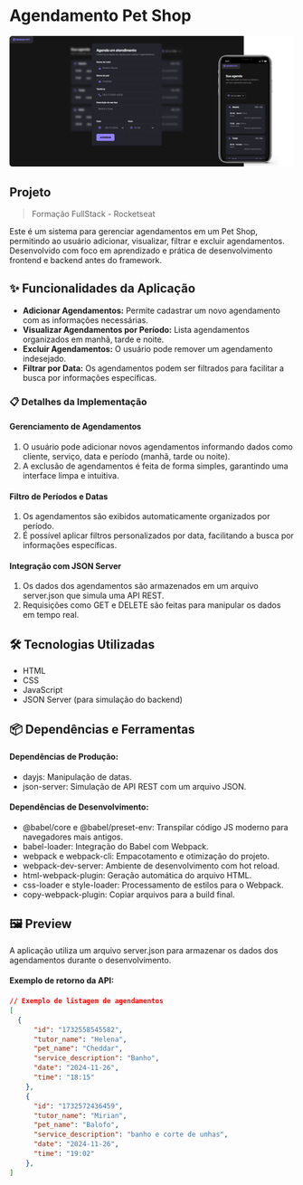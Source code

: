 # Agendamento Pet Shop

<div align="center">
    <img src="./.github/print-readme.png" alt="preview">
</div>

## Projeto
> Formação FullStack - Rocketseat

Este é um sistema para gerenciar agendamentos em um Pet Shop, permitindo ao usuário adicionar, visualizar, filtrar e excluir agendamentos. Desenvolvido com foco em aprendizado e prática de desenvolvimento frontend e backend antes do framework.

## ✨ Funcionalidades da Aplicação
- **Adicionar Agendamentos:** Permite cadastrar um novo agendamento com as informações necessárias.
- **Visualizar Agendamentos por Período:** Lista agendamentos organizados em manhã, tarde e noite.
- **Excluir Agendamentos:** O usuário pode remover um agendamento indesejado.
- **Filtrar por Data:** Os agendamentos podem ser filtrados para facilitar a busca por informações específicas.

### 📋 Detalhes da Implementação

#### Gerenciamento de Agendamentos

1. O usuário pode adicionar novos agendamentos informando dados como cliente, serviço, data e período (manhã, tarde ou noite).
2. A exclusão de agendamentos é feita de forma simples, garantindo uma interface limpa e intuitiva.

#### Filtro de Períodos e Datas

1. Os agendamentos são exibidos automaticamente organizados por período.
2. É possível aplicar filtros personalizados por data, facilitando a busca por informações específicas.

#### Integração com JSON Server

1. Os dados dos agendamentos são armazenados em um arquivo server.json que simula uma API REST.
2. Requisições como GET e DELETE são feitas para manipular os dados em tempo real.

## 🛠️ Tecnologias Utilizadas

- HTML
- CSS
- JavaScript
- JSON Server (para simulação do backend)

## 📦 Dependências e Ferramentas

#### Dependências de Produção:

- dayjs: Manipulação de datas.
- json-server: Simulação de API REST com um arquivo JSON.

#### Dependências de Desenvolvimento:

- @babel/core e @babel/preset-env: Transpilar código JS moderno para navegadores mais antigos.
- babel-loader: Integração do Babel com Webpack.
- webpack e webpack-cli: Empacotamento e otimização do projeto.
- webpack-dev-server: Ambiente de desenvolvimento com hot reload.
- html-webpack-plugin: Geração automática do arquivo HTML.
- css-loader e style-loader: Processamento de estilos para o Webpack.
- copy-webpack-plugin: Copiar arquivos para a build final.

## 🖼️ Preview

A aplicação utiliza um arquivo server.json para armazenar os dados dos agendamentos durante o desenvolvimento.

#### Exemplo de retorno da API:

```json
// Exemplo de listagem de agendamentos
[
  {
      "id": "1732558545582",
      "tutor_name": "Helena",
      "pet_name": "Cheddar",
      "service_description": "Banho",
      "date": "2024-11-26",
      "time": "18:15"
    },
    {
      "id": "1732572436459",
      "tutor_name": "Mirian",
      "pet_name": "Balofo",
      "service_description": "banho e corte de unhas",
      "date": "2024-11-26",
      "time": "19:02"
    },
]
```
